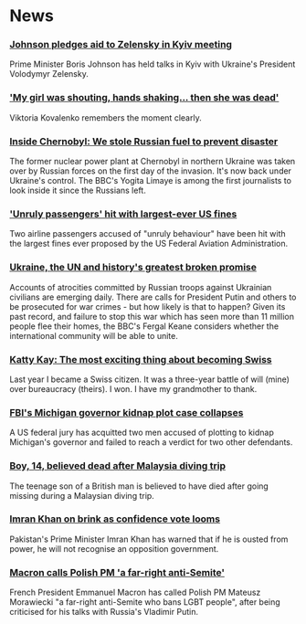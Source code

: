 # News
### [Johnson pledges aid to Zelensky in Kyiv meeting](https://www.bbc.com/news/uk-61052643)
Prime Minister Boris Johnson has held talks in Kyiv with Ukraine's President Volodymyr Zelensky.
### ['My girl was shouting, hands shaking... then she was dead'](https://www.bbc.com/news/world-europe-61038811)
Viktoria Kovalenko remembers the moment clearly. 
### [Inside Chernobyl: We stole Russian fuel to prevent disaster](https://www.bbc.com/news/world-europe-61048256)
The former nuclear power plant at Chernobyl in northern Ukraine was taken over by Russian forces on the first day of the invasion. It's now back under Ukraine's control. The BBC's Yogita Limaye is among the first journalists to look inside it since the Russians left. 
### ['Unruly passengers' hit with largest-ever US fines](https://www.bbc.com/news/world-us-canada-61047164)
Two airline passengers accused of "unruly behaviour" have been hit with the largest fines ever proposed by the US Federal Aviation Administration.
### [Ukraine, the UN and history's greatest broken promise](https://www.bbc.com/news/world-europe-61021862)
Accounts of atrocities committed by Russian troops against Ukrainian civilians are emerging daily. There are calls for President Putin and others to be prosecuted for war crimes - but how likely is that to happen? Given its past record, and failure to stop this war which has seen more than 11 million people flee their homes, the BBC's Fergal Keane considers whether the international community will be able to unite. 
### [Katty Kay: The most exciting thing about becoming Swiss](https://www.bbc.com/news/world-us-canada-61033126)
Last year I became a Swiss citizen. It was a three-year battle of will (mine) over bureaucracy (theirs). I won. I have my grandmother to thank. 
### [FBI's Michigan governor kidnap plot case collapses](https://www.bbc.com/news/world-us-canada-60999431)
A US federal jury has acquitted two men accused of plotting to kidnap Michigan's governor and failed to reach a verdict for two other defendants.
### [Boy, 14, believed dead after Malaysia diving trip](https://www.bbc.com/news/uk-61049323)
The teenage son of a British man is believed to have died after going missing during a Malaysian diving trip. 
### [Imran Khan on brink as confidence vote looms](https://www.bbc.com/news/world-asia-61047585)
Pakistan's Prime Minister Imran Khan has warned that if he is ousted from power, he will not recognise an opposition government.
### [Macron calls Polish PM 'a far-right anti-Semite'](https://www.bbc.com/news/world-europe-61043344)
French President Emmanuel Macron has called Polish PM Mateusz Morawiecki "a far-right anti-Semite who bans LGBT people", after being criticised for his talks with Russia's Vladimir Putin. 
